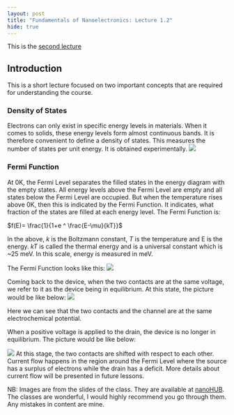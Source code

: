 ```yaml
---
layout: post
title: "Fundamentals of Nanoelectronics: Lecture 1.2"
hide: true
---
```


This is the [second lecture](https://www.youtube.com/watch?v=MysNlmHtonc)

## Introduction

This is a short lecture focused on two important concepts that are required for understanding the
course.

### Density of States
Electrons can only exist in specific energy levels in materials. When it comes to solids, these
energy levels form almost continuous bands. It is therefore convenient to define a density of
states. This measures the number of states per unit energy. It is obtained experimentally.
![](/fon/images/fon-l1-2/density-of-states.png)

### Fermi Function
At 0K, the Fermi Level separates the filled states in the energy diagram with the empty states.
All energy levels above the Fermi Level are empty and all states below the Fermi Level are
occupied. But when the temperature rises above 0K, then this is indicated by the Fermi Function.
It indicates, what fraction of the states are filled at each energy level. The Fermi Function is:

$f(E)= \frac{1}{1+e ^ \frac{E-\mu}{kT}}$

In the above, $k$ is the Boltzmann constant, $T$ is the temperature and E is the energy. $kT$ is
called the thermal energy and is a universal constant which is ~25 meV. In this scale, energy is
measured in meV.

The Fermi Function looks like this:
![](/fon/images/fon-l1-2/fermi-function.png)

Coming back to the device, when the two contacts are at the same voltage, we refer to it as the
device being in equilibrium.
At this state, the picture would be like below:
![](/fon/images/fon-l1-2/equilibrium-levels.png)

Here we can see that the two contacts and the channel are at the same electrochemical potential. 

When a positive voltage is applied to the drain, the device is no longer in equilibrium. The
picture would be like below:

![](/fon/images/fon-l1-2/nonequilibrium-levels.png)
At this stage, the two contacts are shifted with respect to each other. Current flow happens in
the region around the Fermi Level where the source has a surplus of electrons while the drain
has a deficit. More details about current flow will be presented in future lessons. 

NB: Images are from the slides of the class. They are available at [nanoHUB](https://nanohub.org/courses/FON1). The classes are wonderful, I would highly recommend you go through them. Any
mistakes in content are mine.